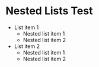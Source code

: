 # Nested Lists Test

- List item 1
  - Nested list item 1
  - Nested list item 2
- List item 2
  - Nested list item 1
  - Nested list item 2
